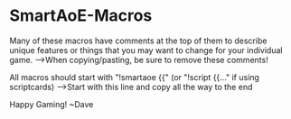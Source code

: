 # SmartAoE-Macros
Many of these macros have comments at the top of them to describe unique features or things that you may want to change for your individual game.
  -->When copying/pasting, be sure to remove these comments! 

All macros should start with "!smartaoe {{" (or "!script {{..." if using scriptcards)
  -->Start with this line and copy all the way to the end
  
 Happy Gaming!
 ~Dave

